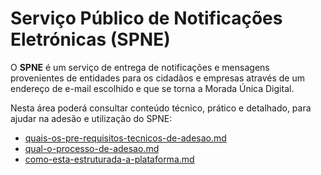 # Serviço Público de Notificações Eletrónicas (SPNE)

O **SPNE** é um serviço de entrega de notificações e mensagens provenientes de entidades para os cidadãos e empresas através de um endereço de e-mail escolhido e que se torna a Morada Única Digital.

Nesta área poderá consultar conteúdo técnico, prático e detalhado, para ajudar na adesão e utilização do SPNE:



- [quais-os-pre-requisitos-tecnicos-de-adesao.md](quais-os-pre-requisitos-tecnicos-de-adesao.md)
- [qual-o-processo-de-adesao.md](qual-o-processo-de-adesao.md)
- [como-esta-estruturada-a-plataforma.md](como-esta-estruturada-a-plataforma.md)
